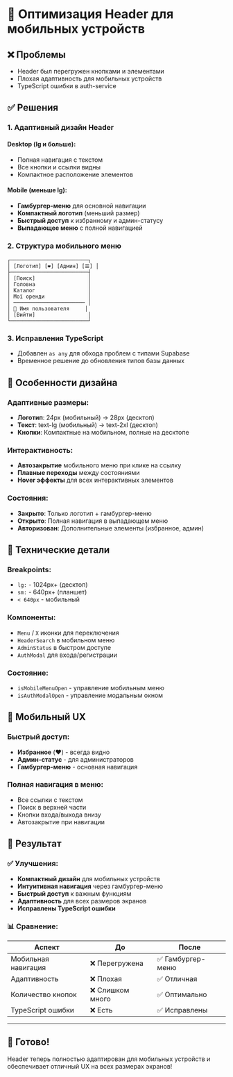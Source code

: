 # 📱 Оптимизация Header для мобильных устройств

## ❌ Проблемы
- Header был перегружен кнопками и элементами
- Плохая адаптивность для мобильных устройств
- TypeScript ошибки в auth-service

## ✅ Решения

### 1. **Адаптивный дизайн Header**

#### Desktop (lg и больше):
- Полная навигация с текстом
- Все кнопки и ссылки видны
- Компактное расположение элементов

#### Mobile (меньше lg):
- **Гамбургер-меню** для основной навигации
- **Компактный логотип** (меньший размер)
- **Быстрый доступ** к избранному и админ-статусу
- **Выпадающее меню** с полной навигацией

### 2. **Структура мобильного меню**
```
┌─────────────────────────┐
│ [Логотип] [❤️] [Админ] [☰] │
├─────────────────────────┤
│ [Поиск]                 │
│ Головна                 │
│ Каталог                 │
│ Мої оренди              │
│ ─────────────────────── │
│ 👤 Имя пользователя     │
│ [Вийти]                 │
└─────────────────────────┘
```

### 3. **Исправления TypeScript**
- Добавлен `as any` для обхода проблем с типами Supabase
- Временное решение до обновления типов базы данных

## 🎨 Особенности дизайна

### Адаптивные размеры:
- **Логотип**: 24px (мобильный) → 28px (десктоп)
- **Текст**: text-lg (мобильный) → text-2xl (десктоп)
- **Кнопки**: Компактные на мобильном, полные на десктопе

### Интерактивность:
- **Автозакрытие** мобильного меню при клике на ссылку
- **Плавные переходы** между состояниями
- **Hover эффекты** для всех интерактивных элементов

### Состояния:
- **Закрыто**: Только логотип + гамбургер-меню
- **Открыто**: Полная навигация в выпадающем меню
- **Авторизован**: Дополнительные элементы (избранное, админ)

## 🔧 Технические детали

### Breakpoints:
- `lg:` - 1024px+ (десктоп)
- `sm:` - 640px+ (планшет)
- `< 640px` - мобильный

### Компоненты:
- `Menu` / `X` иконки для переключения
- `HeaderSearch` в мобильном меню
- `AdminStatus` в быстром доступе
- `AuthModal` для входа/регистрации

### Состояние:
- `isMobileMenuOpen` - управление мобильным меню
- `isAuthModalOpen` - управление модальным окном

## 📱 Мобильный UX

### Быстрый доступ:
- **Избранное** (❤️) - всегда видно
- **Админ-статус** - для администраторов
- **Гамбургер-меню** - основная навигация

### Полная навигация в меню:
- Все ссылки с текстом
- Поиск в верхней части
- Кнопки входа/выхода внизу
- Автозакрытие при навигации

## 🚀 Результат

### ✅ Улучшения:
- **Компактный дизайн** для мобильных устройств
- **Интуитивная навигация** через гамбургер-меню
- **Быстрый доступ** к важным функциям
- **Адаптивность** для всех размеров экранов
- **Исправлены TypeScript ошибки**

### 📊 Сравнение:
| Аспект | До | После |
|--------|----|----|
| Мобильная навигация | ❌ Перегружена | ✅ Гамбургер-меню |
| Адаптивность | ❌ Плохая | ✅ Отличная |
| Количество кнопок | ❌ Слишком много | ✅ Оптимально |
| TypeScript ошибки | ❌ Есть | ✅ Исправлены |

---

## 🎉 Готово!
Header теперь полностью адаптирован для мобильных устройств и обеспечивает отличный UX на всех размерах экранов!
